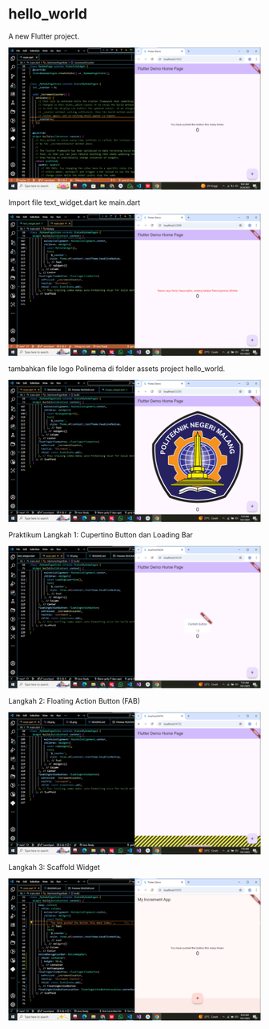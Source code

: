 # hello_world

A new Flutter project.

![Screenshot hello_world](images/01.png)

Import file text_widget.dart ke main.dart

![Screenshot hello_world](images/02.png)

tambahkan file logo Polinema di folder assets project hello_world.

![Screenshot hello_world](images/03.png)

Praktikum Langkah 1: Cupertino Button dan Loading Bar

![Screenshot hello_world](images/04.png)

Langkah 2: Floating Action Button (FAB)

![Screenshot hello_world](images/05.png)

Langkah 3: Scaffold Widget

![Screenshot hello_world](images/06.png)